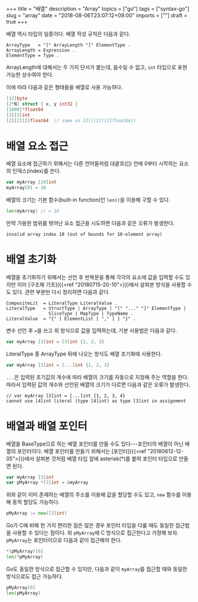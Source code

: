 +++
title = "배열"
description = "Array"
topics = ["go"]
tags = ["syntax-go"]
slug = "array"
date = "2018-08-06T23:07:12+09:00"
imports = [""]
draft = true
+++

배열 역시 타입의 일종이다. 배열 작성 규칙은 다음과 같다.

```
ArrayType   = "[" ArrayLength "]" ElementType .
ArrayLength = Expression .
ElementType = Type .
```

ArrayLength에 대해서는 두 가지 단서가 붙는데, 음수일 수 없고, `int` 타입으로 표현 가능한 상수여야 한다.

이에 따라 다음과 같은 형태들을 배열로 사용 가능하다.

```go
[32]byte
[2*N] struct { x, y int32 }
[1000]*float64
[3][5]int
[2][2][2]float64  // same as [2]([2]([2]float64))
```

# 배열 요소 접근

배열 요소에 접근하기 위해서는 다른 언어들처럼 대괄호([]) 안에 0부터 시작하는 요소의 인덱스(index)를 쓴다.

```go
var myArray [10]int
myArray[0] = 10
```

배열의 크기는 기본 함수(built-in function)인 `len()`을 이용해 구할 수 있다.

```go
len(myArray) // = 10
```

만약 가용한 범위를 벗어난 요소 접근을 시도하면 다음과 같은 오류가 발생한다.

```
invalid array index 10 (out of bounds for 10-element array)
```

# 배열 초기화

배열을 초기화하기 위해서는 선언 후 반복문을 통해 각각의 요소에 값을 입력할 수도 있지만 이미 [구조체 기초]({{<ref "20180715-20-10">}})에서 살펴본 방식을 사용할 수도 있다. 관련 부분만 다시 정리하면 다음과 같다.

```
CompositeLit  = LiteralType LiteralValue .
LiteralType   = StructType | ArrayType | "[" "..." "]" ElementType |
                SliceType | MapType | TypeName .
LiteralValue  = "{" [ ElementList [ "," ] ] "}" .
```

변수 선언 후 `=`을 쓰고 위 방식으로 값을 입력하는데, 기본 사용법은 다음과 같다.

```go
var myArray [3]int = [3]int {1, 2, 3}
```

LiteralType 중 ArrayType 뒤에 나오는 방식도 배열 초기화에 사용한다.

```go
var myArray [3]int = [...]int {1, 2, 3}
```

`...`은 입력된 초기값의 개수에 따라 배열의 크기를 자동으로 지정해 주는 역할을 한다. 따라서 입력된 값의 개수와 선언된 배열의 크기가 다르면 다음과 같은 오류가 발생한다.

```
// var myArray [3]int = [...]int {1, 2, 3, 4}
cannot use [4]int literal (type [4]int) as type [3]int in assignment
```

# 배열과 배열 포인터

배열을 BaseType으로 하는 배열 포인터를 만들 수도 있다---포인터의 배열이 아닌 배열의 포인터이다. 배열 포인터를 만들기 위해서는 [포인터]({{<ref "20180612-12-05">}})에서 살펴본 것처럼 배열 타입 앞에 asterisk(*)를 붙여 포인터 타입으로 만들면 된다.

```go
var myArray [3]int
var pMyArray *[3]int = &myArray
```

위와 같이 이미 존재하는 배열의 주소를 이용해 값을 할당할 수도 있고, `new` 함수를 이용해 동적 할당도 가능하다.

```go
pMyArray := new([3]int)
```

Go가 C에 비해 한 가지 편리한 점은 많은 경우 포인터 타입을 다룰 때도 동일한 접근법을 사용할 수 있다는 점이다. 위 `pMyArray`에 C 방식으로 접근한다고 가정해 보자. `pMyArray`는 포인터이므로 다음과 같이 접근해야 한다.

```go
*(pMyArray)[0]
len(*pMyArray)
```

Go도 동일한 방식으로 접근할 수 있지만, 다음과 같이 `myArray`를 접근할 때와 동일한 방식으로도 접근 가능하다.

```go
pMyArray[0]
len(pMyArray)
```

